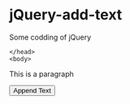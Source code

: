 # jQuery-add-text
Some codding of jQuery
<script>
		function appendText(){
			var txt1= "<p>Textm</p>";
			var txt2 =$("<p></p>").text("Textm");
			var txt3 = document.createElement("p");
			txt3.innerHTML= "Textm";
			$("body").append(txt1,txt2,txt3);
		}
	</script>
	</head>
	<body>
   <p>This is a paragraph</p>
   <button onclick="appendText()">Append Text</button>
